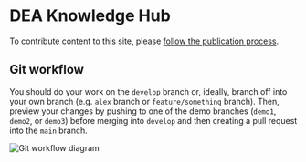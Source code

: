 # DEA Knowledge Hub

To contribute content to this site, please [follow the publication process](https://geoscienceau.sharepoint.com/:w:/r/sites/DEA/_layouts/15/Doc.aspx?sourcedoc=%7BE75F31A8-1648-4DA3-9E36-9BB8135921B2%7D&file=DEA%20Publication%20Process.docx&action=default&mobileredirect=true).

## Git workflow

You should do your work on the `develop` branch or, ideally, branch off into your own branch (e.g. `alex` branch or `feature/something` branch). Then, preview your changes by pushing to one of the demo branches (`demo1`, `demo2`, or `demo3`) before merging into `develop` and then creating a pull request into the `main` branch.

![Git workflow diagram](https://mermaid.ink/svg/pako:eNqNkT9PAzEMxb9KZOl0SxmgW0aoxMIGYxY3cS8Rl-SUOlTVKd-d9C_t6RBsz88_20_yCDoaAglNM7rgWIpRtJ3j14SDbWvVbm3cvUTvHb_hmvrqbbDfUimiNI0KKlxo8fEsVRBCH-GDWicM2gpDX9TH4dizpD9j5jtvyu9jTg8n_evMxZuy110zKXx8nDAzmz2ljv4VYe7A098HbujlHePRhZ8E5wlYQK1ry9QfjYe2ArbkSYGs0tAGc88KVCgVxczxfR80SE6ZFpAHg0wrh11CfzLLN_hJsJw)

<!-- ```mermaid -->
<!-- %%{init: { 'gitGraph': {'showCommitLabel': false}} }%% -->
<!--  -->
<!-- gitGraph TB: -->
<!--   commit -->
<!--   branch develop -->
<!--   checkout develop -->
<!--   commit -->
<!--   branch your-branch -->
<!--   checkout develop -->
<!--   checkout your-branch -->
<!--   commit -->
<!--   commit -->
<!--   branch demo1 -->
<!--   commit -->
<!--   checkout develop -->
<!--   merge your-branch -->
<!--   checkout develop -->
<!--   commit -->
<!--   branch demo2 -->
<!--   commit -->
<!--   checkout develop -->
<!--   branch demo3 -->
<!--   checkout main -->
<!--   merge develop -->
<!-- ``` -->
